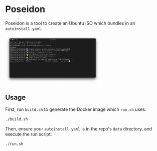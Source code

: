 # Poseidon

Poseidon is a tool to create an Ubuntu ISO which bundles in an `autoinstall.yaml`.

<img width="60%" src="res/screenshot.png" alt="Screenshot of Poseidon in use">

## Usage
First, run `build.sh` to generate the Docker image which `run.sh` uses.
```bash
./build.sh
```

Then, ensure your `autoinstall.yaml` is in the repo's `data` directory, and execute the run script:
```
./run.sh
```
